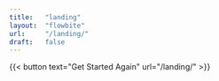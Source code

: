 ```yaml
---
title:   "landing"
layout:  "flowbite"
url:     "/landing/"
draft:   false
---
```


{{< button text="Get Started Again" url="/landing/" >}}
